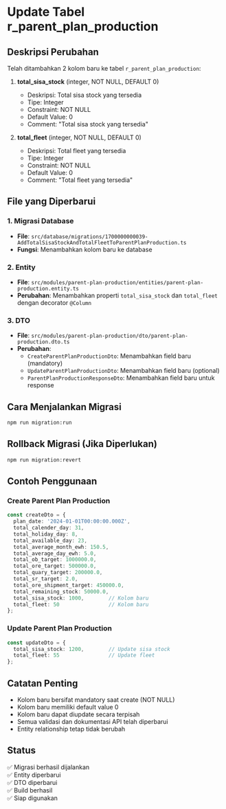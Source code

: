 # Update Tabel r_parent_plan_production

## Deskripsi Perubahan

Telah ditambahkan 2 kolom baru ke tabel `r_parent_plan_production`:

1. **total_sisa_stock** (integer, NOT NULL, DEFAULT 0)
   - Deskripsi: Total sisa stock yang tersedia
   - Tipe: Integer
   - Constraint: NOT NULL
   - Default Value: 0
   - Comment: "Total sisa stock yang tersedia"

2. **total_fleet** (integer, NOT NULL, DEFAULT 0)
   - Deskripsi: Total fleet yang tersedia
   - Tipe: Integer
   - Constraint: NOT NULL
   - Default Value: 0
   - Comment: "Total fleet yang tersedia"

## File yang Diperbarui

### 1. Migrasi Database
- **File**: `src/database/migrations/1700000000039-AddTotalSisaStockAndTotalFleetToParentPlanProduction.ts`
- **Fungsi**: Menambahkan kolom baru ke database

### 2. Entity
- **File**: `src/modules/parent-plan-production/entities/parent-plan-production.entity.ts`
- **Perubahan**: Menambahkan properti `total_sisa_stock` dan `total_fleet` dengan decorator `@Column`

### 3. DTO
- **File**: `src/modules/parent-plan-production/dto/parent-plan-production.dto.ts`
- **Perubahan**: 
  - `CreateParentPlanProductionDto`: Menambahkan field baru (mandatory)
  - `UpdateParentPlanProductionDto`: Menambahkan field baru (optional)
  - `ParentPlanProductionResponseDto`: Menambahkan field baru untuk response

## Cara Menjalankan Migrasi

```bash
npm run migration:run
```

## Rollback Migrasi (Jika Diperlukan)

```bash
npm run migration:revert
```

## Contoh Penggunaan

### Create Parent Plan Production
```typescript
const createDto = {
  plan_date: '2024-01-01T00:00:00.000Z',
  total_calender_day: 31,
  total_holiday_day: 8,
  total_available_day: 23,
  total_average_month_ewh: 150.5,
  total_average_day_ewh: 5.0,
  total_ob_target: 1000000.0,
  total_ore_target: 500000.0,
  total_quary_target: 200000.0,
  total_sr_target: 2.0,
  total_ore_shipment_target: 450000.0,
  total_remaining_stock: 50000.0,
  total_sisa_stock: 1000,        // Kolom baru
  total_fleet: 50                // Kolom baru
};
```

### Update Parent Plan Production
```typescript
const updateDto = {
  total_sisa_stock: 1200,        // Update sisa stock
  total_fleet: 55                // Update fleet
};
```

## Catatan Penting

- Kolom baru bersifat mandatory saat create (NOT NULL)
- Kolom baru memiliki default value 0
- Kolom baru dapat diupdate secara terpisah
- Semua validasi dan dokumentasi API telah diperbarui
- Entity relationship tetap tidak berubah

## Status

✅ Migrasi berhasil dijalankan  
✅ Entity diperbarui  
✅ DTO diperbarui  
✅ Build berhasil  
✅ Siap digunakan
